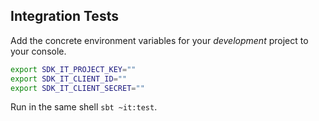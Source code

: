 ## Integration Tests

Add the concrete environment variables for your _development_ project to your console.

```bash
export SDK_IT_PROJECT_KEY=""
export SDK_IT_CLIENT_ID=""
export SDK_IT_CLIENT_SECRET=""
```

Run in the same shell ```sbt ~it:test```.